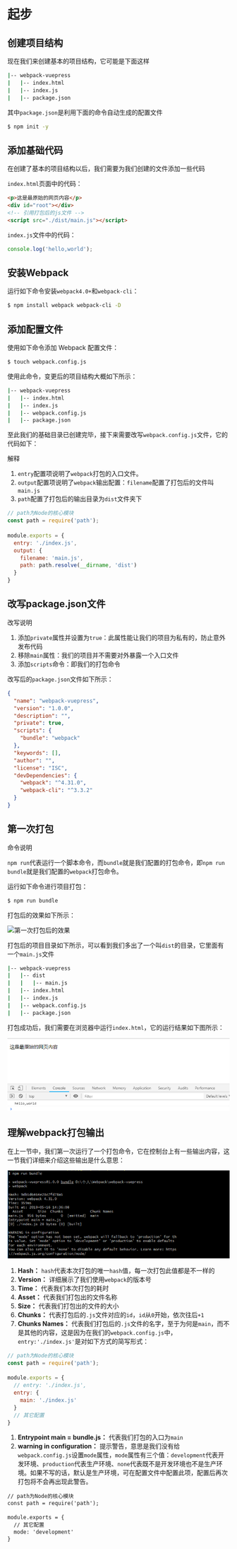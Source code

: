 # 起步

## 创建项目结构

现在我们来创建基本的项目结构，它可能是下面这样

```sh
|-- webpack-vuepress
|   |-- index.html
|   |-- index.js
|   |-- package.json
```

其中`package.json`是利用下面的命令自动生成的配置文件

```sh
$ npm init -y
```

## 添加基础代码

在创建了基本的项目结构以后，我们需要为我们创建的文件添加一些代码

`index.html`页面中的代码：

```html
<p>这是最原始的网页内容</p>
<div id="root"></div>
<!-- 引用打包后的js文件 -->
<script src="./dist/main.js"></script>
```

`index.js`文件中的代码：

```js
console.log('hello,world');
```

## 安装Webpack

运行如下命令安装`webpack4.0+`和`webpack-cli`：

```sh
$ npm install webpack webpack-cli -D
```

## 添加配置文件

使用如下命令添加 Webpack 配置文件：

```sh
$ touch webpack.config.js
```

使用此命令，变更后的项目结构大概如下所示：

```sh
|-- webpack-vuepress
|   |-- index.html
|   |-- index.js
|   |-- webpack.config.js
|   |-- package.json
```

至此我们的基础目录已创建完毕，接下来需要改写`webpack.config.js`文件，它的代码如下：

解释

1. `entry`配置项说明了`webpack`打包的入口文件。
2. `output`配置项说明了`webpack`输出配置：`filename`配置了打包后的文件叫`main.js`
3. `path`配置了打包后的输出目录为`dist`文件夹下

```js
// path为Node的核心模块
const path = require('path');

module.exports = {
  entry: './index.js',
  output: {
    filename: 'main.js',
    path: path.resolve(__dirname, 'dist')
  }
}
```

## 改写package.json文件

改写说明

1. 添加`private`属性并设置为`true`：此属性能让我们的项目为私有的，防止意外发布代码
2. 移除`main`属性：我们的项目并不需要对外暴露一个入口文件
3. 添加`scripts`命令：即我们的打包命令

改写后的`package.json`文件如下所示：



```json
{
  "name": "webpack-vuepress",
  "version": "1.0.0",
  "description": "",
  "private": true,
  "scripts": {
    "bundle": "webpack"
  },
  "keywords": [],
  "author": "",
  "license": "ISC",
  "devDependencies": {
    "webpack": "^4.31.0",
    "webpack-cli": "^3.3.2"
  }
}
```

## 第一次打包

命令说明

`npm run`代表运行一个脚本命令，而`bundle`就是我们配置的打包命令，即`npm run bundle`就是我们配置的`webpack`打包命令。

运行如下命令进行项目打包：

```sh
$ npm run bundle
```

打包后的效果如下所示：

![第一次打包后的效果](https://wangtunan.github.io/blog/assets/img/5.d107e67a.png)

打包后的项目目录如下所示，可以看到我们多出了一个叫`dist`的目录，它里面有一个`main.js`文件

```sh
|-- webpack-vuepress
|   |-- dist
|   |   |-- main.js
|   |-- index.html
|   |-- index.js
|   |-- webpack.config.js
|   |-- package.json
```

打包成功后，我们需要在浏览器中运行`index.html`，它的运行结果如下图所示：

![demo](https://raw.githubusercontent.com/caffreygo/static/main/blog/webpack/step-2-2.png)

## 理解webpack打包输出

在上一节中，我们第一次运行了一个打包命令，它在控制台上有一些输出内容，这一节我们详细来介绍这些输出是什么意思：

![第一次打包后的效果](https://raw.githubusercontent.com/caffreygo/static/main/blog/webpack/step-2-3.png)

1. **Hash：** `hash`代表本次打包的唯一`hash`值，每一次打包此值都是不一样的
2. **Version：** 详细展示了我们使用`webpack`的版本号
3. **Time：** 代表我们本次打包的耗时
4. **Asset：** 代表我们打包出的文件名称
5. **Size：** 代表我们打包出的文件的大小
6. **Chunks：** 代表打包后的`.js`文件对应的`id`，`id`从`0`开始，依次往后`+1`
7. **Chunks Names：** 代表我们打包后的`.js`文件的名字，至于为何是`main`，而不是其他的内容，这是因为在我们的`webpack.config.js`中，`entry:'./index.js'`是对如下方式的简写形式：

```js
// path为Node的核心模块
const path = require('path');

module.exports = {
  // entry: './index.js',
  entry: {
    main: './index.js'
  }
  // 其它配置
}
```

1. **Entrypoint main = bundle.js：** 代表我们打包的入口为`main`
2. **warning in configuration：** 提示警告，意思是我们没有给`webpack.config.js`设置`mode`属性，`mode`属性有三个值：`development`代表开发环境、`production`代表生产环境、`none`代表既不是开发环境也不是生产环境。如果不写的话，默认是生产环境，可在配置文件中配置此项，配置后再次打包将不会再出现此警告。

```.https://raw.githubusercontent.com/caffreygo/static/main/blog/webpack/webpackjs
// path为Node的核心模块
const path = require('path');

module.exports = {
  // 其它配置
  mode: 'development'
}
```